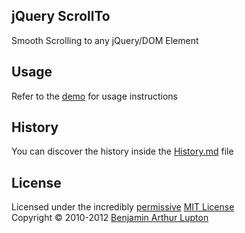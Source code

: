 ## jQuery ScrollTo

Smooth Scrolling to any jQuery/DOM Element


## Usage

Refer to the [demo](http://balupton.github.com/jquery-scrollto/demo/) for usage instructions


## History

You can discover the history inside the [History.md](https://github.com/balupton/jquery-scrollto/blob/master/History.md#files) file


## License

Licensed under the incredibly [permissive](http://en.wikipedia.org/wiki/Permissive_free_software_licence) [MIT License](http://creativecommons.org/licenses/MIT/)
<br/>Copyright &copy; 2010-2012 [Benjamin Arthur Lupton](http://balupton.com)